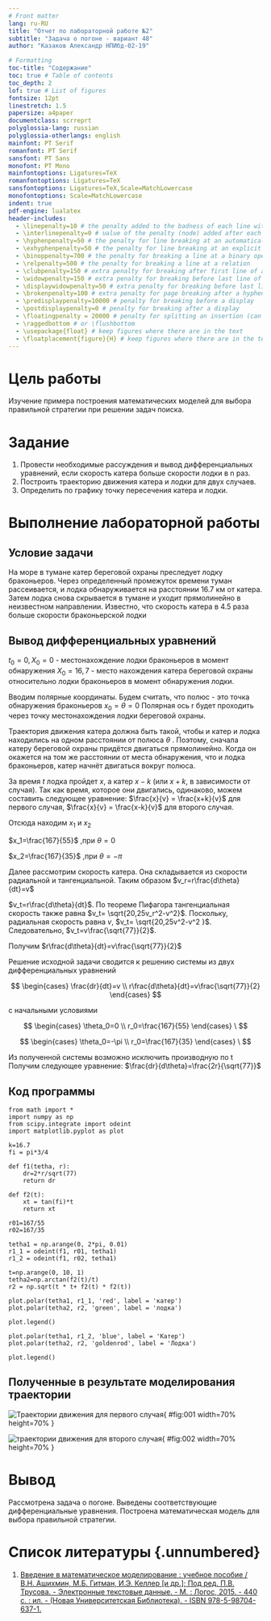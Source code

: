 ```yaml
---
# Front matter
lang: ru-RU
title: "Отчет по лабораторной работе №2"
subtitle: "Задача о погоне - вариант 48"
author: "Казаков Александр НПИбд-02-19"

# Formatting
toc-title: "Содержание"
toc: true # Table of contents
toc_depth: 2
lof: true # List of figures
fontsize: 12pt
linestretch: 1.5
papersize: a4paper
documentclass: scrreprt
polyglossia-lang: russian
polyglossia-otherlangs: english
mainfont: PT Serif
romanfont: PT Serif
sansfont: PT Sans
monofont: PT Mono
mainfontoptions: Ligatures=TeX
romanfontoptions: Ligatures=TeX
sansfontoptions: Ligatures=TeX,Scale=MatchLowercase
monofontoptions: Scale=MatchLowercase
indent: true
pdf-engine: lualatex
header-includes:
  - \linepenalty=10 # the penalty added to the badness of each line within a paragraph (no associated penalty node) Increasing the υalue makes tex try to haυe fewer lines in the paragraph.
  - \interlinepenalty=0 # υalue of the penalty (node) added after each line of a paragraph.
  - \hyphenpenalty=50 # the penalty for line breaking at an automatically inserted hyphen
  - \exhyphenpenalty=50 # the penalty for line breaking at an explicit hyphen
  - \binoppenalty=700 # the penalty for breaking a line at a binary operator
  - \relpenalty=500 # the penalty for breaking a line at a relation
  - \clubpenalty=150 # extra penalty for breaking after first line of a paragraph
  - \widowpenalty=150 # extra penalty for breaking before last line of a paragraph
  - \displaywidowpenalty=50 # extra penalty for breaking before last line before a display math
  - \brokenpenalty=100 # extra penalty for page breaking after a hyphenated line
  - \predisplaypenalty=10000 # penalty for breaking before a display
  - \postdisplaypenalty=0 # penalty for breaking after a display
  - \floatingpenalty = 20000 # penalty for splitting an insertion (can only be split footnote in standard LaTeX)
  - \raggedbottom # or \flushbottom
  - \usepackage{float} # keep figures where there are in the text
  - \floatplacement{figure}{H} # keep figures where there are in the text
---
```


# Цель работы

Изучение примера построения математических моделей для выбора правильной стратегии при решении задач поиска. 

# Задание

1. Провести необходимые рассуждения и вывод дифференциальных уравнений, если скорость катера больше скорости лодки в n раз.
2. Построить траекторию движения катера и лодки для двух случаев. 
3. Определить по графику точку пересечения катера и лодки.

# Выполнение лабораторной работы

## Условие задачи

На море в тумане катер береговой охраны преследует лодку браконьеров.
Через определенный промежуток времени туман рассеивается, и лодка обнаруживается на расстоянии 16.7 км от катера. 
Затем лодка снова скрывается в тумане и уходит прямолинейно в неизвестном направлении. 
Известно, что скорость катера в 4.5 раза больше скорости браконьерской лодки

## Вывод дифференциальных уравнений

$t_0=0, X_0=0$  - местонахождение лодки браконьеров в момент обнаружения
$X_0=16,7$   - место нахождения катера береговой охраны относительно лодки браконьеров в момент обнаружения лодки.

Вводим полярные координаты. Будем считать, что полюс - это точка обнаружения браконьеров $x_0=\theta=0$
Полярная ось r будет проходить через точку местонахождения лодки береговой охраны.

Траектория движения катера должна быть такой, чтобы и катер и лодка находились на одном расстоянии от полюса $\theta$ . Поэтому, сначала катеру береговой охраны придётся двигаться прямолинейно. Когда он окажется на том же расстоянии от места обнаружения, что и лодка браконьеров, катер начнёт двигаться вокруг полюса. 

За время $t$ лодка пройдет $x$, а катер $x-k$ (или $x+k$, в зависимости от случая).
Так как время, которое они двигались, одинаково, можем составить следующее уравнение:
$\frac{x}{v} = \frac{x+k}{v}$ для первого случая, 
$\frac{x}{v} =  \frac{x-k}{v}$ для второго случая.

Отсюда находим $x_1$ и $x_2$

$x_1=\frac{167}{55}$ ,при $\theta=0$

$x_2=\frac{167}{35}$ ,при $\theta=-\pi$

Далее рассмотрим скорость катера. Она складывается из скорости радиальной и тангенциальной. Таким образом
$v_r=r\frac{d\theta}{dt}=v$

$v_t=r\frac{d\theta}{dt}$.
По теореме Пифагора тангенциальная скорость также равна $v_t= \sqrt{20,25v_r^2-v^2}$. 
Поскольку, радиальная скорость равна $v$,  $v_t= \sqrt{20,25v^2-v^2 }$. Следовательно, $v_t=v\frac{\sqrt{77}}{2}$.

Получим $r\frac{d\theta}{dt}=v\frac{\sqrt{77}}{2}$

Решение исходной задачи сводится к решению системы из двух дифференциальных уравнений 

$$
 \begin{cases}
   \frac{dr}{dt}=v
	\\   
	r\frac{d\theta}{dt}=v\frac{\sqrt{77}}{2}
 \end{cases}
$$

с начальными условиями

$$
 \begin{cases}
   \theta_0=0
   \\
	r_0=\frac{167}{55}
 \end{cases}
\
$$

$$
 \begin{cases}
   \theta_0=-\pi
   \\
	r_0=\frac{167}{35}
 \end{cases}
\
$$

Из полученной системы возможно исключить производную по t
Получим следующее уравнение: $\frac{dr}{d\theta}=\frac{2r}{\sqrt{77}}$
 
## Код программы

```
from math import *
import numpy as np
from scipy.integrate import odeint
import matplotlib.pyplot as plot

k=16.7 
fi = pi*3/4 

def f1(tetha, r): 
    dr=2*r/sqrt(77)
    return dr

def f2(t): 
    xt = tan(fi)*t
    return xt

r01=167/55
r02=167/35

tetha1 = np.arange(0, 2*pi, 0.01)
r1_1 = odeint(f1, r01, tetha1)
r1_2 = odeint(f1, r02, tetha1)

t=np.arange(0, 10, 1)
tetha2=np.arctan(f2(t)/t)
r2 = np.sqrt(t * t+ f2(t) * f2(t))

plot.polar(tetha1, r1_1, 'red', label = 'катер')
plot.polar(tetha2, r2, 'green', label = 'лодка')

plot.legend()

plot.polar(tetha1, r1_2, 'blue', label = 'Катер')
plot.polar(tetha2, r2, 'goldenrod', label = 'Лодка')

plot.legend()
```


## Полученные в результате моделирования траектории

![Траектории движения для первого случая](image/01.png){ #fig:001 width=70% height=70% }

![траектории движения для второго случая](image/02.png){ #fig:002 width=70% height=70% }

# Вывод

Рассмотрена задача о погоне. Выведены соответствующие дифференциальные уравнения. Построена математическая модель для выбора правильной стратегии.

# Список литературы {.unnumbered}

1. [Введение в математическое моделирование : учебное пособие / В.Н. Ашихмин, М.Б. Гитман, И.Э. Келлер [и др.]; Под ред. П.В. Трусова. - Электронные текстовые данные. - М. : Логос, 2015. - 440 с. : ил. - (Новая Университетская Библиотека). - ISBN 978-5-98704-637-1.](http://lib.rudn.ru/ProtectedView/Book/ViewBook/5847)